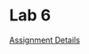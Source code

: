 # Lab 6

[Assignment Details](https://github.com/Mikecamdo/AssemblyLanguage/blob/main/Lab%206/Lab06_Conditional.pdf)
